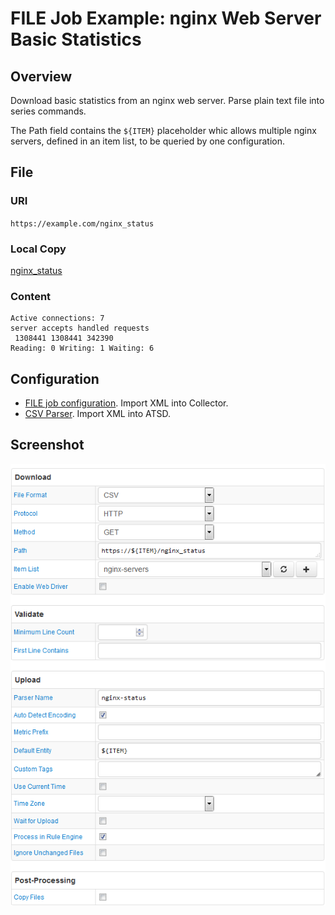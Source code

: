 # FILE Job Example: nginx Web Server Basic Statistics

## Overview

Download basic statistics from an nginx web server. Parse plain text file into series commands.

The Path field contains the `${ITEM}` placeholder whic allows multiple nginx servers, defined in an item list, to be queried by one configuration.

## File

### URI

`https://example.com/nginx_status`

### Local Copy

[nginx_status](./nginx_status)

### Content

```ls
Active connections: 7
server accepts handled requests
 1308441 1308441 342390
Reading: 0 Writing: 1 Waiting: 6
```

## Configuration

* [FILE job configuration](./nginx-job.xml). Import XML into Collector.
* [CSV Parser](./nginx-parser.xml). Import XML into ATSD.

## Screenshot

![Job Screenshot](./nginx-config.png)
